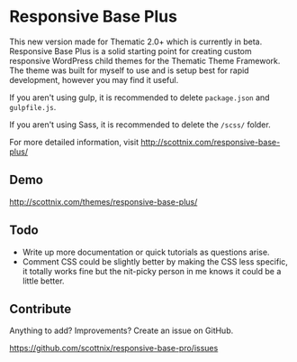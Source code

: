 Responsive Base Plus
===============

This new version made for Thematic 2.0+ which is currently in beta. Responsive Base Plus is a solid starting point for creating custom responsive WordPress child themes for the Thematic Theme Framework. The theme was built for myself to use and is setup best for rapid development, however you may find it useful.

If you aren't using gulp, it is recommended to delete `package.json` and `gulpfile.js`.

If you aren't using Sass, it is recommended to delete the `/scss/` folder.

For more detailed information, visit http://scottnix.com/responsive-base-plus/

Demo
-------------

http://scottnix.com/themes/responsive-base-plus/

Todo
-------------

* Write up more documentation or quick tutorials as questions arise.
* Comment CSS could be slightly better by making the CSS less specific, it totally works fine but the nit-picky person in me knows it could be a little better.

Contribute
--------------

Anything to add? Improvements? Create an issue on GitHub.

https://github.com/scottnix/responsive-base-pro/issues